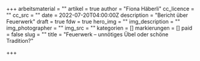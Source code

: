 +++
arbeitsmaterial = ""
artikel = true
author = "Fiona Häberli"
cc_licence = ""
cc_src = ""
date = 2022-07-20T04:00:00Z
description = "Bericht über Feuerwerk"
draft = true
fdw = true
hero_img = ""
img_description = ""
img_photographer = ""
img_src = ""
kategorien = []
markierungen = []
paid = false
slug = ""
title = "Feuerwerk – unnötiges Übel oder schöne Tradition?"

+++
